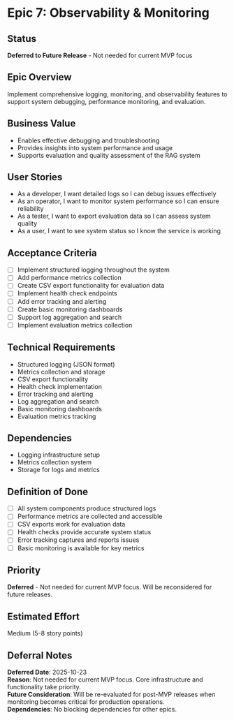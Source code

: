 # Epic 7: Observability & Monitoring

## Status

**Deferred to Future Release** - Not needed for current MVP focus

## Epic Overview

Implement comprehensive logging, monitoring, and observability features to support system debugging, performance monitoring, and evaluation.

## Business Value

- Enables effective debugging and troubleshooting
- Provides insights into system performance and usage
- Supports evaluation and quality assessment of the RAG system

## User Stories

- As a developer, I want detailed logs so I can debug issues effectively
- As an operator, I want to monitor system performance so I can ensure reliability
- As a tester, I want to export evaluation data so I can assess system quality
- As a user, I want to see system status so I know the service is working

## Acceptance Criteria

- [ ] Implement structured logging throughout the system
- [ ] Add performance metrics collection
- [ ] Create CSV export functionality for evaluation data
- [ ] Implement health check endpoints
- [ ] Add error tracking and alerting
- [ ] Create basic monitoring dashboards
- [ ] Support log aggregation and search
- [ ] Implement evaluation metrics collection

## Technical Requirements

- Structured logging (JSON format)
- Metrics collection and storage
- CSV export functionality
- Health check implementation
- Error tracking and alerting
- Log aggregation and search
- Basic monitoring dashboards
- Evaluation metrics tracking

## Dependencies

- Logging infrastructure setup
- Metrics collection system
- Storage for logs and metrics

## Definition of Done

- [ ] All system components produce structured logs
- [ ] Performance metrics are collected and accessible
- [ ] CSV exports work for evaluation data
- [ ] Health checks provide accurate system status
- [ ] Error tracking captures and reports issues
- [ ] Basic monitoring is available for key metrics

## Priority

**Deferred** - Not needed for current MVP focus. Will be reconsidered for future releases.

## Estimated Effort

Medium (5-8 story points)

## Deferral Notes

**Deferred Date**: 2025-10-23  
**Reason**: Not needed for current MVP focus. Core infrastructure and functionality take priority.  
**Future Consideration**: Will be re-evaluated for post-MVP releases when monitoring becomes critical for production operations.  
**Dependencies**: No blocking dependencies for other epics.
